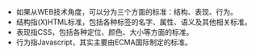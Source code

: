* 如果从WEB技术角度，可以分为三个方面的标准：结构、表现、行为。
* 结构指(X)HTML标准，包括各种标签的名字、属性、语义及其他相关标准。
* 表现指CSS，包括各种定位、颜色、大小等方面的标准。
* 行为指Javascript，其实主要由ECMA国际制定的标准。